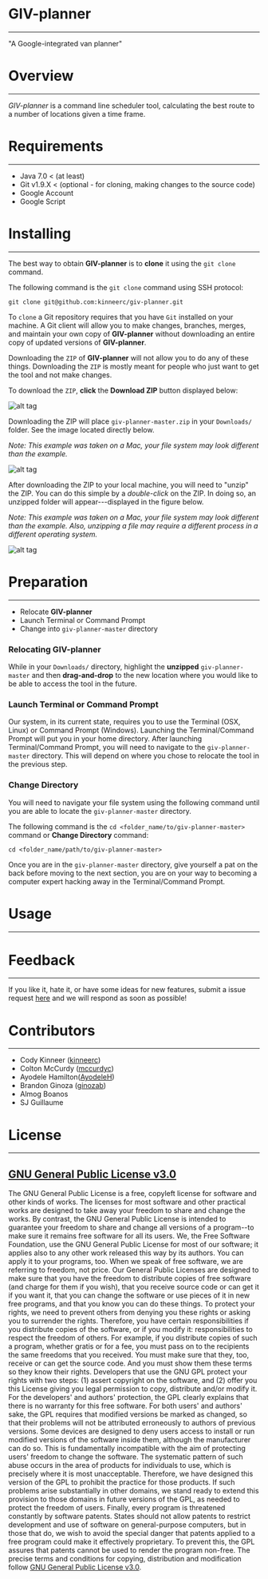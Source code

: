 # GIV-planner
______

"A Google-integrated van planner"

# Overview
______
*GIV-planner* is a command line scheduler tool, calculating the best route to a number of locations given a time frame.

# Requirements
______
+ Java 7.0 < (at least)
+ Git v1.9.X < (optional - for cloning, making changes to the source
  code)
+ Google Account
+ Google Script

# Installing
______
The best way to obtain **GIV-planner** is to **clone** it using the `git
clone` command.

The following command is the `git clone` command using
SSH protocol:

```
git clone git@github.com:kinneerc/giv-planner.git
```

To `clone` a Git repository requires that you have `Git` installed on
your machine. A Git client will allow you to make changes, branches,
merges, and maintain your own copy of **GIV-planner** without downloading
an entire copy of updated versions of **GIV-planner**.

Downloading the
`ZIP` of **GIV-planner** will not allow you to do any of these things.
Downloading the `ZIP` is mostly meant for people who just want to get the
tool and not make changes.

To download the `ZIP`, **click** the **Download ZIP** button displayed
below:

![alt
tag](https://raw.githubusercontent.com/kinneerc/giv-planner/master/images/zip.png?token=AFShGHuvKKjpAhdVFgd5cGK_qN4TeiTEks5WbjC-wA%3D%3D)

Downloading the ZIP will place `giv-planner-master.zip` in your
`Downloads/` folder. See the image located directly below.

_Note: This
example was taken on a Mac, your file system may look different than the
example._

![alt
tag](https://raw.githubusercontent.com/kinneerc/giv-planner/master/images/download.png?token=AFShGK2760yAnY8XvT83IFfULdDPWpX-ks5WbjRKwA%3D%3D)

After downloading the ZIP to your local machine, you will need to
"unzip" the ZIP. You can do this simple by a *double-click* on the ZIP.
In doing so, an unzipped folder will appear---displayed in the figure
below.

_Note: This
example was taken on a Mac, your file system may look different than the
example. Also, unzipping a file may require a different process in a
different operating system._


![alt
tag](https://raw.githubusercontent.com/kinneerc/giv-planner/master/images/unzip.png?token=AFShGAKYvj80_hhNVdrGyNFhQgx2b6Ydks5WbjVFwA%3D%3D)

# Preparation
______
+ Relocate **GIV-planner**
+ Launch Terminal or Command Prompt
+ Change into `giv-planner-master` directory

### Relocating **GIV-planner**
While in your `Downloads/` directory, highlight the **unzipped** `giv-planner-master`
and then **drag-and-drop** to the new location where you would like to
be able to access the tool in the future.

### Launch Terminal or Command Prompt
Our system, in its current state, requires you to use the
Terminal (OSX, Linux) or Command Prompt (Windows).
Launching the Terminal/Command Prompt will put you in your home directory.
After launching Terminal/Command Prompt, you will need to navigate to
the `giv-planner-master` directory. This will depend on where you chose
to relocate the tool in the previous step.

### Change Directory
You will need to navigate
your file system using the following command until you are able to locate the
`giv-planner-master` directory.

The following command is the
`cd <folder_name/to/giv-planner-master>` command or **Change Directory** command:

```
cd <folder_name/path/to/giv-planner-master>
```

Once you are in the `giv-planner-master` directory, give yourself a pat
on the back before moving to the next section, you are on your way to
becoming a computer expert hacking away in the Terminal/Command Prompt.

# Usage
______

# Feedback
______

If you like it, hate it, or have some ideas for new features, submit a
issue request
[here](https://github.com/kinneerc/giv-planner/issues) and we will
respond as soon as possible!

# Contributors
______

+ Cody Kinneer ([kinneerc](https://github.com/kinneerc))
+ Colton McCurdy ([mccurdyc](https://github.com/mccurdyc))
+ Ayodele Hamilton([AyodeleH](https://github.com/AyodeleH))
+ Brandon Ginoza ([ginozab](https://github.com/ginozab))
+ Almog Boanos
+ SJ Guillaume

# License
______

## [GNU General Public License v3.0](https://raw.githubusercontent.com/kinneerc/giv-planner/master/LICENSE?token=AFShGG2RnNTW6ARDo5z4iz-d6RNIswD3ks5Wbj-AwA%3D%3D)

The GNU General Public License is a free, copyleft license for software
and other kinds of works.
The licenses for most software and other practical works are designed to
take away your freedom to share and change the works. By contrast, the
GNU General Public License is intended to guarantee your freedom to
share and change all versions of a program--to make sure it remains free
software for all its users. We, the Free Software Foundation, use the
GNU General Public License for most of our software; it applies also to
any other work released this way by its authors. You can apply it to
your programs, too.
When we speak of free software, we are referring to freedom, not price.
Our General Public Licenses are designed to make sure that you have the
freedom to distribute copies of free software (and charge for them if
you wish), that you receive source code or can get it if you want it,
that you can change the software or use pieces of it in new free
programs, and that you know you can do these things.
To protect your rights, we need to prevent others from denying you these
rights or asking you to surrender the rights. Therefore, you have
certain responsibilities if you distribute copies of the software, or if
you modify it: responsibilities to respect the freedom of others.
For example, if you distribute copies of such a program, whether gratis
or for a fee, you must pass on to the recipients the same freedoms that
you received. You must make sure that they, too, receive or can get the
source code. And you must show them these terms so they know their
rights.
Developers that use the GNU GPL protect your rights with two steps: (1)
assert copyright on the software, and (2) offer you this License giving
you legal permission to copy, distribute and/or modify it.
For the developers' and authors' protection, the GPL clearly explains
that there is no warranty for this free software. For both users' and
authors' sake, the GPL requires that modified versions be marked as
changed, so that their problems will not be attributed erroneously to
authors of previous versions.
Some devices are designed to deny users access to install or run
modified versions of the software inside them, although the manufacturer
can do so. This is fundamentally incompatible with the aim of protecting
users' freedom to change the software. The systematic pattern of such
abuse occurs in the area of products for individuals to use, which is
precisely where it is most unacceptable. Therefore, we have designed
this version of the GPL to prohibit the practice for those products. If
such problems arise substantially in other domains, we stand ready to
extend this provision to those domains in future versions of the GPL, as
needed to protect the freedom of users.
Finally, every program is threatened constantly by software patents.
States should not allow patents to restrict development and use of
software on general-purpose computers, but in those that do, we wish to
avoid the special danger that patents applied to a free program could
make it effectively proprietary. To prevent this, the GPL assures that
patents cannot be used to render the program non-free.
The precise terms and conditions for copying, distribution and
modification follow [GNU General Public License
v3.0](https://raw.githubusercontent.com/kinneerc/giv-planner/master/LICENSE?token=AFShGG2RnNTW6ARDo5z4iz-d6RNIswD3ks5Wbj-AwA%3D%3D).

